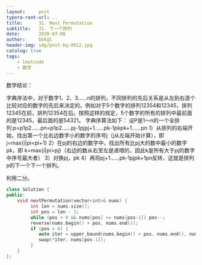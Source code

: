 ```yaml
---
layout:     post
typora-root-url: ..
title:      31. Next Permutation
subtitle:   31. 下一个排列
date:       2020-07-08
author:     bbkgl
header-img: img/post-bg-0012.jpg
catalog: true
tags:
    - leetcode
    - 数学
---
```


数学结论：

字典序法中，对于数字1、2、3......n的排列，不同排列的先后关系是从左到右逐个比较对应的数字的先后来决定的。例如对于5个数字的排列12354和12345，排列12345在前，排列12354在后。按照这样的规定，5个数字的所有的排列中最前面的是12345，最后面的是54321。
字典序算法如下：
设P是1～n的一个全排列:p=p1p2......pn=p1p2......pj-1pjpj+1......pk-1pkpk+1......pn
1）从排列的右端开始，找出第一个比右边数字小的数字的序号j（j从左端开始计算），即  j=max{i|pi<pi+1}
2）在pj的右边的数字中，找出所有比pj大的数中最小的数字pk，即 k=max{i|pi>pj}（右边的数从右至左是递增的，因此k是所有大于pj的数字中序号最大者）
3）对换pj，pk
4）再将pj+1......pk-1pjpk+1pn反转，这就是排列p的下一个下一个排列。

利用二分。

```cpp
class Solution {
public:
    void nextPermutation(vector<int>& nums) {
         int len = nums.size();
         int pos = len - 1;
         while (pos > 0 && nums[pos] <= nums[pos-1]) pos--;
         reverse(nums.begin() + pos, nums.end());
         if (pos > 0) {
            auto iter = upper_bound(nums.begin() + pos, nums.end(), nums[pos-1]);
            swap(*iter, nums[pos-1]);
         }
    }
};
```


